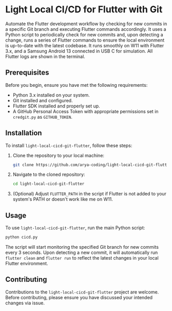 
# Light Local CI/CD for Flutter with Git


Automate the Flutter development workflow by checking for new commits in a specific Git branch and executing Flutter commands accordingly. It uses a Python script to periodically check for new commits and, upon detecting a change, runs a series of Flutter commands to ensure the local environment is up-to-date with the latest codebase. It runs smoothly on W11 with Flutter 3.x, and a Samsung Android 13 connected in USB C for simulation. All Flutter logs are shown in the terminal. 

## Prerequisites
Before you begin, ensure you have met the following requirements:
- Python 3.x installed on your system.
- Git installed and configured.
- Flutter SDK installed and properly set up.
- A GitHub Personal Access Token with appropriate permissions set in `credgit.py` as `GITHUB_TOKEN`.

## Installation
To install `light-local-cicd-git-flutter`, follow these steps:
1. Clone the repository to your local machine:
   ```bash
   git clone https://github.com/arya-coding/light-local-cicd-git-flutter.git
   ```
2. Navigate to the cloned repository:
   ```bash
   cd light-local-cicd-git-flutter
   ```
3. (Optional) Adjust `FLUTTER_PATH` in the script if Flutter is not added to your system's PATH or doesn't work like me on W11.

## Usage
To use `light-local-cicd-git-flutter`, run the main Python script:
```bash
python cicd.py
```
The script will start monitoring the specified Git branch for new commits every 3 seconds. Upon detecting a new commit, it will automatically run `flutter clean` and `flutter run` to reflect the latest changes in your local Flutter environment.

## Contributing
Contributions to the `light-local-cicd-git-flutter` project are welcome. Before contributing, please ensure you have discussed your intended changes via issue.

